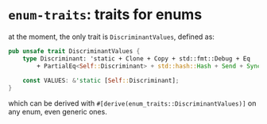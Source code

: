 # `enum-traits`: traits for enums

at the moment, the only trait is `DiscriminantValues`, defined as:

```rust
pub unsafe trait DiscriminantValues {
	type Discriminant: 'static + Clone + Copy + std::fmt::Debug + Eq
		+ PartialEq<Self::Discriminant> + std::hash::Hash + Send + Sync + Unpin;
	
	const VALUES: &'static [Self::Discriminant];
}
```
which can be derived with `#[derive(enum_traits::DiscriminantValues)]` on any enum, even generic ones.

